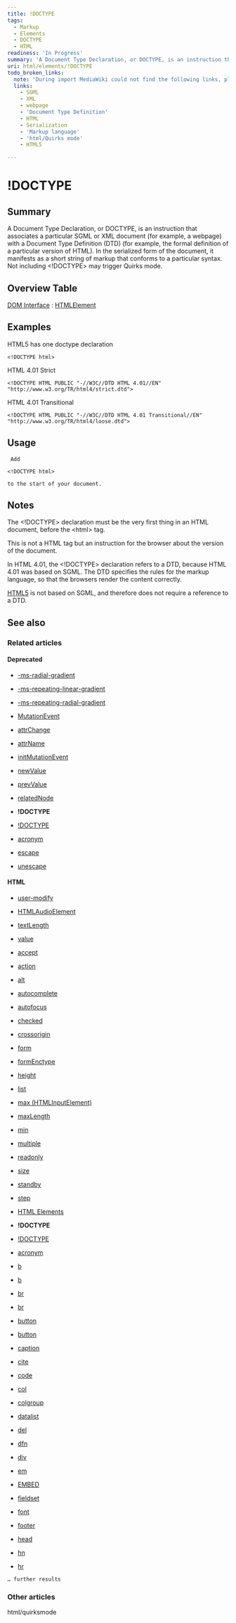 ```yaml
---
title: !DOCTYPE
tags:
  - Markup
  - Elements
  - DOCTYPE
  - HTML
readiness: 'In Progress'
summary: 'A Document Type Declaration, or DOCTYPE, is an instruction that associates a particular SGML or XML document (for example, a webpage) with a Document Type Definition (DTD) (for example, the formal definition of a particular version of HTML). In the serialized form of the document, it manifests as a short string of markup that conforms to a particular syntax. Not including <!DOCTYPE> may trigger Quirks mode.'
uri: html/elements/!DOCTYPE
todo_broken_links:
  note: 'During import MediaWiki could not find the following links, please fix and adjust this list.'
  links:
    - SGML
    - XML
    - webpage
    - 'Document Type Definition'
    - HTML
    - Serialization
    - 'Markup language'
    - 'html/Quirks mode'
    - HTML5

---
```

# !DOCTYPE

## Summary

A Document Type Declaration, or DOCTYPE, is an instruction that associates a particular SGML or XML document (for example, a webpage) with a Document Type Definition (DTD) (for example, the formal definition of a particular version of HTML). In the serialized form of the document, it manifests as a short string of markup that conforms to a particular syntax. Not including \<!DOCTYPE\> may trigger Quirks mode.

## Overview Table

[DOM Interface](/dom/interface)
:   [HTMLElement](/dom/HTMLElement)

## Examples

HTML5 has one doctype declaration

``` {.html}
<!DOCTYPE html>
```

HTML 4.01 Strict

``` {.html}
<!DOCTYPE HTML PUBLIC "-//W3C//DTD HTML 4.01//EN" "http://www.w3.org/TR/html4/strict.dtd">
```

HTML 4.01 Transitional

``` {.html}
<!DOCTYPE HTML PUBLIC "-//W3C//DTD HTML 4.01 Transitional//EN" "http://www.w3.org/TR/html4/loose.dtd">
```

## Usage

     Add

``` {.html}
<!DOCTYPE html>
```

    to the start of your document.

## Notes

The \<!DOCTYPE\> declaration must be the very first thing in an HTML document, before the \<html\> tag.

This is not a HTML tag but an instruction for the browser about the version of the document.

In HTML 4.01, the \<!DOCTYPE\> declaration refers to a DTD, because HTML 4.01 was based on SGML. The DTD specifies the rules for the markup language, so that the browsers render the content correctly.

[HTML5](/w/index.php?title=HTML5&action=edit&redlink=1) is not based on SGML, and therefore does not require a reference to a DTD.

## See also

### Related articles

#### Deprecated

-   [-ms-radial-gradient](/css/properties/-ms-radial-gradient)

-   [-ms-repeating-linear-gradient](/css/properties/-ms-repeating-linear-gradient)

-   [-ms-repeating-radial-gradient](/css/properties/-ms-repeating-radial-gradient)

-   [MutationEvent](/dom/MutationEvent)

-   [attrChange](/dom/MutationEvent/attrChange)

-   [attrName](/dom/MutationEvent/attrName)

-   [initMutationEvent](/dom/MutationEvent/initMutationEvent)

-   [newValue](/dom/MutationEvent/newValue)

-   [prevValue](/dom/MutationEvent/prevValue)

-   [relatedNode](/dom/MutationEvent/relatedNode)

-   **!DOCTYPE**

-   [!DOCTYPE](/html/elements/!DOCTYPE/ja)

-   [acronym](/html/elements/acronym)

-   [escape](/javascript/escape)

-   [unescape](/javascript/unescape)

#### HTML

-   [user-modify](/css/properties/user-modify)

-   [HTMLAudioElement](/dom/HTMLAudioElement)

-   [textLength](/dom/HTMLTextAreaElement/textLength)

-   [value](/dom/HTMLTextAreaElement/value)

-   [accept](/html/attributes/accept)

-   [action](/html/attributes/action)

-   [alt](/html/attributes/alt)

-   [autocomplete](/html/attributes/autocomplete)

-   [autofocus](/html/attributes/autofocus)

-   [checked](/html/attributes/checked)

-   [crossorigin](/html/attributes/crossorigin)

-   [form](/html/attributes/form)

-   [formEnctype](/html/attributes/formEnctype)

-   [height](/html/attributes/height)

-   [list](/html/attributes/list)

-   [max (HTMLInputElement)](/html/attributes/max_(HTMLInputElement))

-   [maxLength](/html/attributes/maxLength)

-   [min](/html/attributes/min)

-   [multiple](/html/attributes/multiple)

-   [readonly](/html/attributes/readonly)

-   [size](/html/attributes/size)

-   [standby](/html/attributes/standby)

-   [step](/html/attributes/step)

-   [HTML Elements](/html/elements)

-   **!DOCTYPE**

-   [!DOCTYPE](/html/elements/!DOCTYPE/ja)

-   [acronym](/html/elements/acronym)

-   [b](/html/elements/b)

-   [b](/html/elements/b/ja)

-   [br](/html/elements/br)

-   [br](/html/elements/br/ja)

-   [button](/html/elements/button)

-   [button](/html/elements/button/ja)

-   [caption](/html/elements/caption)

-   [cite](/html/elements/cite)

-   [code](/html/elements/code)

-   [col](/html/elements/col)

-   [colgroup](/html/elements/colgroup)

-   [datalist](/html/elements/datalist)

-   [del](/html/elements/del)

-   [dfn](/html/elements/dfn)

-   [div](/html/elements/div)

-   [em](/html/elements/em)

-   [EMBED](/html/elements/embed)

-   [fieldset](/html/elements/fieldset)

-   [font](/html/elements/font)

-   [footer](/html/elements/footer)

-   [head](/html/elements/head)

-   [hn](/html/elements/hn)

-   [hr](/html/elements/hr)

<!-- -->

    … further results

### Other articles

html/quirksmode

